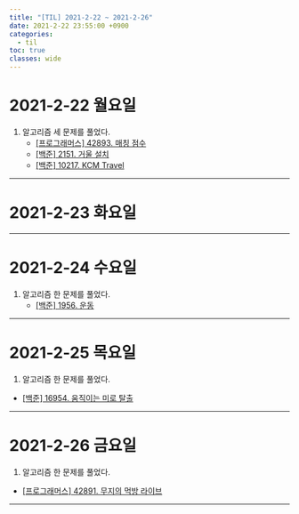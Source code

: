 ```yaml
---
title: "[TIL] 2021-2-22 ~ 2021-2-26"
date: 2021-2-22 23:55:00 +0900
categories:
  - til
toc: true
classes: wide
---
```


# 2021-2-22 월요일

1. 알고리즘 세 문제를 풀었다.
   - [[프로그래머스] 42893. 매칭 점수](http://ddb8036631.github.io/programmers/42893_매칭-점수)
   - [[백준] 2151. 거울 설치](http://ddb8036631.github.io/boj/2151_거울-설치)
   - [[백준] 10217. KCM Travel](http://ddb8036631.github.io/boj/10217_KCM-Travel)

---

# 2021-2-23 화요일

---

# 2021-2-24 수요일

1. 알고리즘 한 문제를 풀었다.
    - [[백준] 1956. 운동](http://ddb8036631.github.io/boj/1956_운동)
---

# 2021-2-25 목요일

1. 알고리즘 한 문제를 풀었다.
  - [[백준] 16954. 움직이는 미로 탈출](http://ddb8036631.github.io/boj/16954_움직이는-미로-탈출)
---

# 2021-2-26 금요일

1. 알고리즘 한 문제를 풀었다.
  - [[프로그래머스] 42891. 무지의 먹방 라이브](http://ddb8036631.github.io/programmers/42891_무지의-먹방-라이브)

---